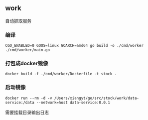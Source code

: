 ## work
自动抓取服务

### 编译
```
CGO_ENABLED=0 GOOS=linux GOARCH=amd64 go build -o ./cmd/worker ./cmd/worker/main.go
```

### 打包成docker镜像
```
docker build -f ./cmd/worker/Dockerfile -t stock .
```

### 启动镜像
```
docker run --rm -d -v /Users/xiangyt/go/src/stock/work/data-service:/data --network=host data-service:0.0.1 
```
需要挂载目录输出日志